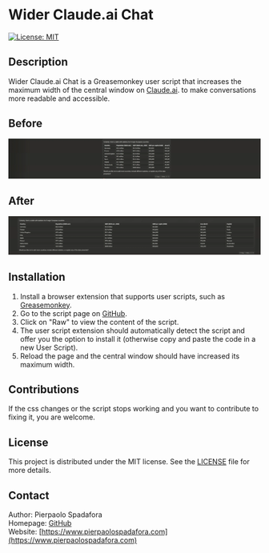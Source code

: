 # Wider Claude.ai Chat

[![License: MIT](https://img.shields.io/badge/License-MIT-yellow.svg)](https://opensource.org/licenses/MIT)

## Description

Wider Claude.ai Chat is a Greasemonkey user script that increases the maximum width of the central window on [Claude.ai](https://claude.ai). to make conversations more readable and accessible.

## Before

![alt text](before.png)

## After

![alt text](after.png)

## Installation

1. Install a browser extension that supports user scripts, such as [Greasemonkey](https://www.greasespot.net/).
2. Go to the script page on [GitHub](https://github.com/PierpaoloSpadafora/wider-claude-ai-chat).
3. Click on "Raw" to view the content of the script.
4. The user script extension should automatically detect the script and offer you the option to install it (otherwise copy and paste the code in a new User Script).
5. Reload the page and the central window should have increased its maximum width. 

## Contributions

If the css changes or the script stops working and you want to contribute to fixing it, you are welcome.

## License

This project is distributed under the MIT license. See the [LICENSE](LICENSE) file for more details.

## Contact

Author: Pierpaolo Spadafora  
Homepage: [GitHub](https://github.com/PierpaoloSpadafora/)  
Website: [https://www.pierpaolospadafora.com](https://www.pierpaolospadafora.com)
